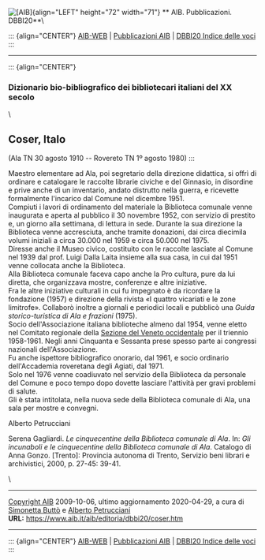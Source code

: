 ![\[AIB\]](/aib/wi/aibv72.gif){align="LEFT" height="72" width="71"}
** AIB. Pubblicazioni. DBBI20**\

::: {align="CENTER"}
[AIB-WEB](/) \| [Pubblicazioni AIB](/pubblicazioni/) \| [DBBI20 Indice
delle voci](dbbi20.htm)
:::

------------------------------------------------------------------------

::: {align="CENTER"}
### Dizionario bio-bibliografico dei bibliotecari italiani del XX secolo

\

## Coser, Italo

(Ala TN 30 agosto 1910 -- Rovereto TN 1º agosto 1980)
:::

Maestro elementare ad Ala, poi segretario della direzione didattica, si
offrì di ordinare e catalogare le raccolte librarie civiche e del
Ginnasio, in disordine e prive anche di un inventario, andato distrutto
nella guerra, e ricevette formalmente l\'incarico dal Comune nel
dicembre 1951.\
Compiuti i lavori di ordinamento del materiale la Biblioteca comunale
venne inaugurata e aperta al pubblico il 30 novembre 1952, con servizio
di prestito e, un giorno alla settimana, di lettura in sede. Durante la
sua direzione la Biblioteca venne accresciuta, anche tramite donazioni,
dai circa diecimila volumi iniziali a circa 30.000 nel 1959 e circa
50.000 nel 1975.\
Diresse anche il Museo civico, costituito con le raccolte lasciate al
Comune nel 1939 dal prof. Luigi Dalla Laita insieme alla sua casa, in
cui dal 1951 venne collocata anche la Biblioteca.\
Alla Biblioteca comunale faceva capo anche la Pro cultura, pure da lui
diretta, che organizzava mostre, conferenze e altre iniziative.\
Fra le altre iniziative culturali in cui fu impegnato è da ricordare la
fondazione (1957) e direzione della rivista «I quattro vicariati e le
zone limitrofe». Collaborò inoltre a giornali e periodici locali e
pubblicò una *Guida storico-turistica di Ala e frazioni* (1975).\
Socio dell\'Associazione italiana biblioteche almeno dal 1954, venne
eletto nel Comitato regionale della [Sezione del Veneto
occidentale](/aib/stor/sezioni/ven-oc.htm) per il triennio 1958-1961.
Negli anni Cinquanta e Sessanta prese spesso parte ai congressi
nazionali dell\'Associazione.\
Fu anche ispettore bibliografico onorario, dal 1961, e socio ordinario
dell\'Accademia roveretana degli Agiati, dal 1971.\
Solo nel 1976 venne coadiuvato nel servizio della Biblioteca da
personale del Comune e poco tempo dopo dovette lasciare l\'attività per
gravi problemi di salute.\
Gli è stata intitolata, nella nuova sede della Biblioteca comunale di
Ala, una sala per mostre e convegni.

Alberto Petrucciani

Serena Gagliardi. *Le cinquecentine della Biblioteca comunale di Ala*.
In: *Gli incunaboli e le cinquecentine della Biblioteca comunale di
Ala*. Catalogo di Anna Gonzo. \[Trento\]: Provincia autonoma di Trento,
Servizio beni librari e archivistici, 2000, p. 27-45: 39-41.

\

------------------------------------------------------------------------

[Copyright AIB](/su-questo-sito/dichiarazione-di-copyright-aib-web/)
2009-10-06, ultimo aggiornamento 2020-04-29, a cura di [Simonetta
Buttò](/aib/redazione3.htm) e [Alberto
Petrucciani](/su-questo-sito/redazione-aib-web/)\
**URL:** https://www.aib.it/aib/editoria/dbbi20/coser.htm

------------------------------------------------------------------------

::: {align="CENTER"}
[AIB-WEB](/) \| [Pubblicazioni AIB](/pubblicazioni/) \| [DBBI20 Indice
delle voci](dbbi20.htm)
:::
